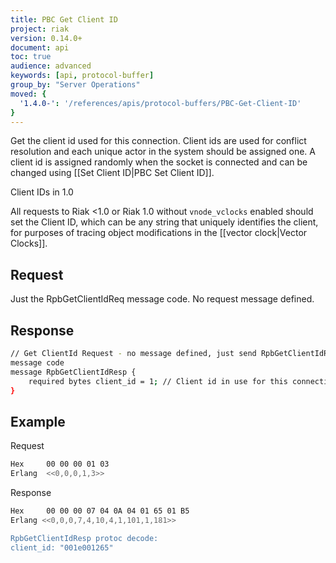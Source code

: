 ```yaml
---
title: PBC Get Client ID
project: riak
version: 0.14.0+
document: api
toc: true
audience: advanced
keywords: [api, protocol-buffer]
group_by: "Server Operations"
moved: {
  '1.4.0-': '/references/apis/protocol-buffers/PBC-Get-Client-ID'
}
---
```


Get the client id used for this connection.  Client ids are used for conflict
resolution and each unique actor in the system should be assigned one.  A client
id is assigned randomly when the socket is connected and can be changed using
[[Set Client ID|PBC Set Client ID]].

<div class="note"><div class="title">Client IDs in 1.0</div>
<p>All requests to Riak &lt;1.0 or Riak 1.0 without <code>vnode_vclocks</code>
enabled should set the Client ID, which can be any string that uniquely
identifies the client, for purposes of tracing object modifications in the
[[vector clock|Vector Clocks]].</p>
</div>

## Request

Just the RpbGetClientIdReq message code. No request message defined.

## Response


```bash
// Get ClientId Request - no message defined, just send RpbGetClientIdReq
message code
message RpbGetClientIdResp {
    required bytes client_id = 1; // Client id in use for this connection
}
```


## Example

Request

```bash
Hex     00 00 00 01 03
Erlang  <<0,0,0,1,3>>
```


Response

```bash
Hex     00 00 00 07 04 0A 04 01 65 01 B5
Erlang <<0,0,0,7,4,10,4,1,101,1,181>>

RpbGetClientIdResp protoc decode:
client_id: "001e001265"

```
